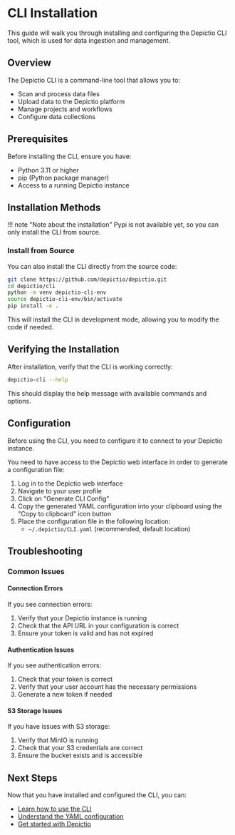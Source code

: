 # CLI Installation

This guide will walk you through installing and configuring the Depictio CLI tool, which is used for data ingestion and management.

## Overview

The Depictio CLI is a command-line tool that allows you to:

- Scan and process data files
- Upload data to the Depictio platform
- Manage projects and workflows
- Configure data collections

## Prerequisites

Before installing the CLI, ensure you have:

- Python 3.11 or higher
- pip (Python package manager)
- Access to a running Depictio instance

## Installation Methods

<!-- markdownlint-disable MD046 -->
!!! note "Note about the installation"
      Pypi is not available yet, so you can only install the CLI from source.
<!-- markdownlint-enable MD046 -->

### Install from Source

You can also install the CLI directly from the source code:

```bash
git clone https://github.com/depictio/depictio.git
cd depictio/cli
python -m venv depictio-cli-env
source depictio-cli-env/bin/activate
pip install -e .
```

This will install the CLI in development mode, allowing you to modify the code if needed.

## Verifying the Installation

After installation, verify that the CLI is working correctly:

```bash
depictio-cli --help
```

This should display the help message with available commands and options.

## Configuration

Before using the CLI, you need to configure it to connect to your Depictio instance.

You need to have access to the Depictio web interface in order to generate a configuration file:

1. Log in to the Depictio web interface
2. Navigate to your user profile
3. Click on "Generate CLI Config"
4. Copy the generated YAML configuration into your clipboard using the "Copy to clipboard" icon button
5. Place the configuration file in the following location:
   - `~/.depictio/CLI.yaml` (recommended, default location)

## Troubleshooting

### Common Issues

#### Connection Errors

If you see connection errors:

1. Verify that your Depictio instance is running
2. Check that the API URL in your configuration is correct
3. Ensure your token is valid and has not expired

#### Authentication Issues

If you see authentication errors:

1. Check that your token is correct
2. Verify that your user account has the necessary permissions
3. Generate a new token if needed

#### S3 Storage Issues

If you have issues with S3 storage:

1. Verify that MinIO is running
2. Check that your S3 credentials are correct
3. Ensure the bucket exists and is accessible

## Next Steps

Now that you have installed and configured the CLI, you can:

- [Learn how to use the CLI](../depictio-cli/usage.md)
- [Understand the YAML configuration](../depictio-cli/full_reference_config.md)
- [Get started with Depictio](../usage/get_started.md)
